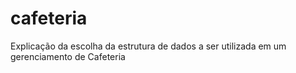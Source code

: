 # cafeteria
Explicação da escolha da estrutura de dados a ser utilizada em um gerenciamento de Cafeteria
